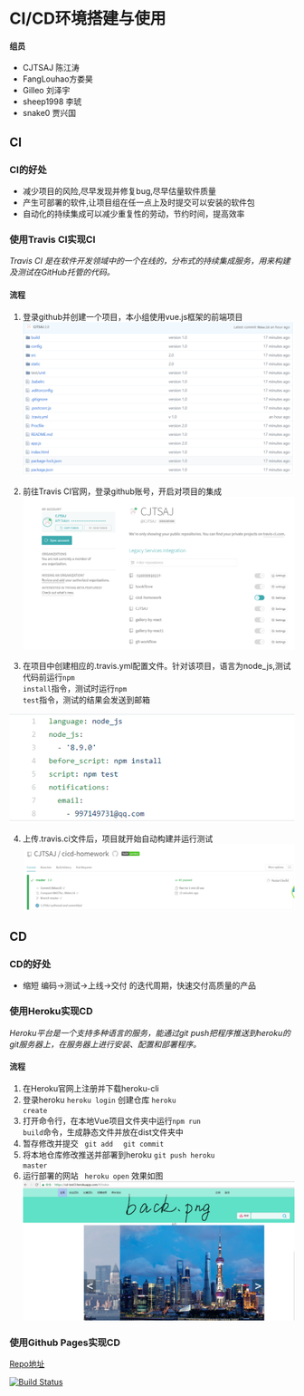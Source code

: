 # CI/CD环境搭建与使用


#### 组员
- CJTSAJ 陈江涛
- FangLouhao方娄昊
- Gilleo 刘泽宇
- sheep1998 李琥
- snake0 贾兴国

## CI
### CI的好处
- 减少项目的风险,尽早发现并修复bug,尽早估量软件质量
- 产生可部署的软件,让项目组在任一点上及时提交可以安装的软件包
- 自动化的持续集成可以减少重复性的劳动，节约时间，提高效率

### 使用Travis CI实现CI
*Travis CI 是在软件开发领域中的一个在线的，分布式的持续集成服务，用来构建及测试在GitHub托管的代码。*
#### 流程
1. 登录github并创建一个项目，本小组使用vue.js框架的前端项目
![](https://github.com/CJTSAJ/cicd-homework/blob/master/PPT_pic/1.png)

2. 前往Travis CI官网，登录github账号，开启对项目的集成
![](https://github.com/CJTSAJ/cicd-homework/blob/master/PPT_pic/2.png)

3. 在项目中创建相应的.travis.yml配置文件。针对该项目，语言为node_js,测试代码前运行<code>npm install</code>指令，测试时运行<code>npm test</code>指令，测试的结果会发送到邮箱

![](https://github.com/CJTSAJ/cicd-homework/blob/master/PPT_pic/3.png)

4. 上传.travis.ci文件后，项目就开始自动构建并运行测试
![](https://github.com/CJTSAJ/cicd-homework/blob/master/PPT_pic/4.png)


## CD
### CD的好处
- 缩短 编码->测试->上线->交付 的迭代周期，快速交付高质量的产品

### 使用Heroku实现CD
*Heroku平台是一个支持多种语言的服务，能通过git push把程序推送到heroku的git服务器上，在服务器上进行安装、配置和部署程序。*
#### 流程
1. 在Heroku官网上注册并下载heroku-cli
2. 登录heroku   <code>heroku login</code>
创建仓库
<code>heroku create</code>
3. 打开命令行，在本地Vue项目文件夹中运行<code>npm run build</code>命令，生成静态文件并放在dist文件夹中
4.  暂存修改并提交
<code> git add </code>
	 <code> git commit</code>
5. 将本地仓库修改推送并部署到heroku
<code>git push heroku master</code>
6. 运行部署的网站
<code> heroku open</code>
效果如图
![](https://github.com/CJTSAJ/cicd-homework/blob/master/PPT_pic/8.png)

### 使用Github Pages实现CD
[Repo地址](https://github.com/CJTSAJ/travis-pages-homework)




[![Build Status](https://www.travis-ci.org/CJTSAJ/cicd-homework.svg?branch=master)](https://www.travis-ci.org/CJTSAJ/cicd-homework)




























